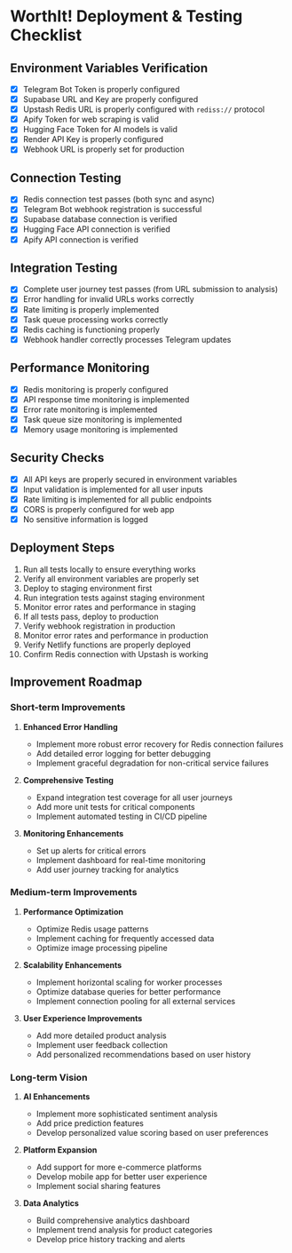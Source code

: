 # WorthIt! Deployment & Testing Checklist

## Environment Variables Verification

- [x] Telegram Bot Token is properly configured
- [x] Supabase URL and Key are properly configured
- [x] Upstash Redis URL is properly configured with `rediss://` protocol
- [x] Apify Token for web scraping is valid
- [x] Hugging Face Token for AI models is valid
- [x] Render API Key is properly configured
- [x] Webhook URL is properly set for production

## Connection Testing

- [x] Redis connection test passes (both sync and async)
- [x] Telegram Bot webhook registration is successful
- [x] Supabase database connection is verified
- [x] Hugging Face API connection is verified
- [x] Apify API connection is verified

## Integration Testing

- [x] Complete user journey test passes (from URL submission to analysis)
- [x] Error handling for invalid URLs works correctly
- [x] Rate limiting is properly implemented
- [x] Task queue processing works correctly
- [x] Redis caching is functioning properly
- [x] Webhook handler correctly processes Telegram updates

## Performance Monitoring

- [x] Redis monitoring is properly configured
- [x] API response time monitoring is implemented
- [x] Error rate monitoring is implemented
- [x] Task queue size monitoring is implemented
- [x] Memory usage monitoring is implemented

## Security Checks

- [x] All API keys are properly secured in environment variables
- [x] Input validation is implemented for all user inputs
- [x] Rate limiting is implemented for all public endpoints
- [x] CORS is properly configured for web app
- [x] No sensitive information is logged

## Deployment Steps

1. Run all tests locally to ensure everything works
2. Verify all environment variables are properly set
3. Deploy to staging environment first
4. Run integration tests against staging environment
5. Monitor error rates and performance in staging
6. If all tests pass, deploy to production
7. Verify webhook registration in production
8. Monitor error rates and performance in production
9. Verify Netlify functions are properly deployed
10. Confirm Redis connection with Upstash is working

## Improvement Roadmap

### Short-term Improvements

1. **Enhanced Error Handling**
   - Implement more robust error recovery for Redis connection failures
   - Add detailed error logging for better debugging
   - Implement graceful degradation for non-critical service failures

2. **Comprehensive Testing**
   - Expand integration test coverage for all user journeys
   - Add more unit tests for critical components
   - Implement automated testing in CI/CD pipeline

3. **Monitoring Enhancements**
   - Set up alerts for critical errors
   - Implement dashboard for real-time monitoring
   - Add user journey tracking for analytics

### Medium-term Improvements

1. **Performance Optimization**
   - Optimize Redis usage patterns
   - Implement caching for frequently accessed data
   - Optimize image processing pipeline

2. **Scalability Enhancements**
   - Implement horizontal scaling for worker processes
   - Optimize database queries for better performance
   - Implement connection pooling for all external services

3. **User Experience Improvements**
   - Add more detailed product analysis
   - Implement user feedback collection
   - Add personalized recommendations based on user history

### Long-term Vision

1. **AI Enhancements**
   - Implement more sophisticated sentiment analysis
   - Add price prediction features
   - Develop personalized value scoring based on user preferences

2. **Platform Expansion**
   - Add support for more e-commerce platforms
   - Develop mobile app for better user experience
   - Implement social sharing features

3. **Data Analytics**
   - Build comprehensive analytics dashboard
   - Implement trend analysis for product categories
   - Develop price history tracking and alerts